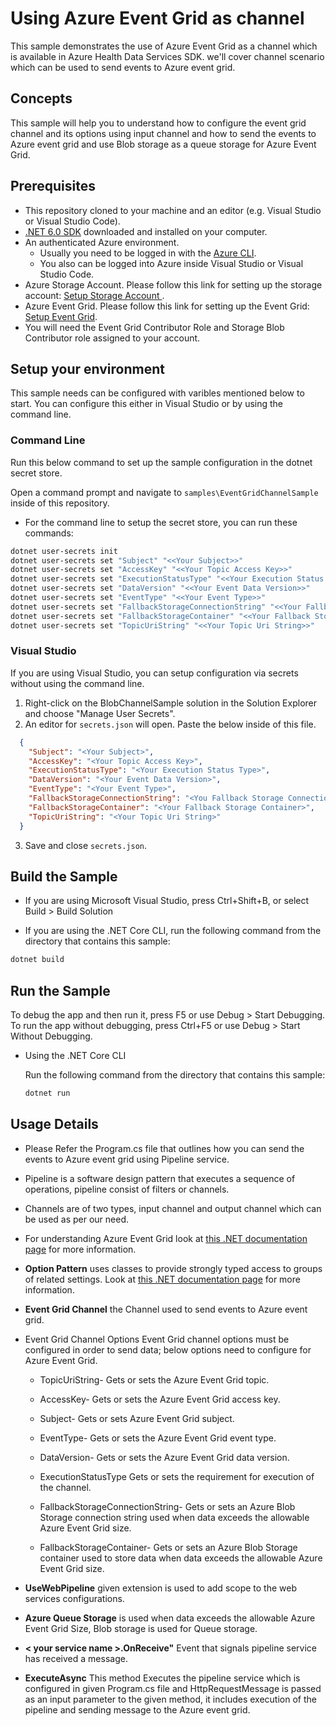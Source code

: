 # Using Azure Event Grid as channel
This sample demonstrates the use of Azure Event Grid as a channel which is available in Azure Health Data Services SDK. we'll cover channel scenario which can be used to send events to Azure event grid.

## Concepts

This sample will help you to understand how to configure the event grid channel and its options using input channel and how to send the events to Azure event grid and use Blob storage as a queue storage for Azure Event Grid. 

## Prerequisites

- This repository cloned to your machine and an editor (e.g. Visual Studio or Visual Studio Code).
- [.NET 6.0 SDK](https://dotnet.microsoft.com/download) downloaded and installed on your computer.
- An authenticated Azure environment.
  - Usually you need to be logged in with the [Azure CLI](https://docs.microsoft.com/cli/azure/).
  - You also can be logged into Azure inside Visual Studio or Visual Studio Code.
- Azure Storage Account. Please follow this link for setting up the storage account: [Setup Storage Account ](https://docs.microsoft.com/azure/storage/common/storage-account-create?tabs=azure-portal).
- Azure Event Grid. Please follow this link for setting up the Event Grid: [Setup Event Grid](https://docs.microsoft.com/azure/event-grid/create-view-manage-system-topics).
- You will need the Event Grid Contributor Role and Storage Blob Contributor role assigned to your account.

## Setup your environment

This sample needs can be configured with varibles mentioned below to start. You can configure this either in Visual Studio or by using the command line.

### Command Line

Run this below command to set up the sample configuration in the dotnet secret store.

Open a command prompt and navigate to `samples\EventGridChannelSample` inside of this repository.

- For the command line to setup the secret store, you can run these commands:

```bash
dotnet user-secrets init 
dotnet user-secrets set "Subject" "<<Your Subject>>" 
dotnet user-secrets set "AccessKey" "<<Your Topic Access Key>>"
dotnet user-secrets set "ExecutionStatusType" "<<Your Execution Status Type>>"
dotnet user-secrets set "DataVersion" "<<Your Event Data Version>>" 
dotnet user-secrets set "EventType" "<<Your Event Type>>" 
dotnet user-secrets set "FallbackStorageConnectionString" "<<Your Fallback Storage Connection String>>"
dotnet user-secrets set "FallbackStorageContainer" "<<Your Fallback Storage Container>>"
dotnet user-secrets set "TopicUriString" "<<Your Topic Uri String>>"
```

### Visual Studio

If you are using Visual Studio, you can setup configuration via secrets without using the command line.

 1. Right-click on the BlobChannelSample solution in the Solution Explorer and choose "Manage User Secrets".
 2. An editor for `secrets.json` will open. Paste the below inside of this file.

```json
  {
    "Subject": "<Your Subject>",
    "AccessKey": "<Your Topic Access Key>",
    "ExecutionStatusType": "<Your Execution Status Type>",
    "DataVersion": "<Your Event Data Version>", 
    "EventType": "<Your Event Type>",  
    "FallbackStorageConnectionString": "<You Fallback Storage Connection String>", 
    "FallbackStorageContainer": "<Your Fallback Storage Container>", 
    "TopicUriString": "<Your Topic Uri String>" 
  }
```

3. Save and close `secrets.json`.

## Build the Sample 

- If you are using Microsoft Visual Studio, press Ctrl+Shift+B, or select Build > Build Solution 

- If you are using the .NET Core CLI, run the following command from the directory that contains this sample: 

```bash
dotnet build
```

## Run the Sample 

To debug the app and then run it, press F5 or use Debug > Start Debugging. To run the app without debugging, press Ctrl+F5 or use Debug > Start Without Debugging. 

- Using the .NET Core CLI 

    Run the following command from the directory that contains this sample: 

    ```bash
    dotnet run
    ```

## Usage Details

- Please Refer the Program.cs file that outlines how you can send the events to Azure event grid using Pipeline service. 

- Pipeline is a software design pattern that executes a sequence of operations, pipeline consist of filters or channels. 

- Channels are of two types, input channel and output channel which can be used as per our need. 
- For understanding Azure Event Grid look at [this .NET documentation page](https://docs.microsoft.com/azure/event-grid/overview) for more information.

- **Option Pattern** uses classes to provide strongly typed access to groups of related settings. Look at [this .NET documentation page](https://docs.microsoft.com/dotnet/api/overview/azure/identity-readme#environment-variables) for more information.
- **Event Grid Channel** the Channel used to send events to Azure event grid. 
- Event Grid Channel Options Event Grid channel options must be configured in order to send data; below options need to configure for Azure Event Grid. 

  - TopicUriString- Gets or sets the Azure Event Grid topic. 

  - AccessKey- Gets or sets the Azure Event Grid access key. 

  - Subject- Gets or sets Azure Event Grid subject. 

  - EventType- Gets or sets the Azure Event Grid event type. 

  - DataVersion- Gets or sets the Azure Event Grid data version.  

  - ExecutionStatusType Gets or sets the requirement for execution of the channel. 

  - FallbackStorageConnectionString- Gets or sets an Azure Blob Storage connection string used when data exceeds the allowable Azure Event Grid size. 

   - FallbackStorageContainer- Gets or sets an Azure Blob Storage container used to store data when data exceeds the allowable Azure Event Grid size.
- **UseWebPipeline** given extension is used to add scope to the web services configurations.
- **Azure Queue Storage** is used when data exceeds the allowable Azure Event Grid Size, Blob storage is used for Queue storage.
- **< your service name >.OnReceive"** Event that signals pipeline service has received a message.
- **ExecuteAsync** This method Executes the pipeline service which is configured in given Program.cs file and HttpRequestMessage is passed as an input parameter to the given method, it includes execution of the pipeline and sending message to the Azure event grid. 

